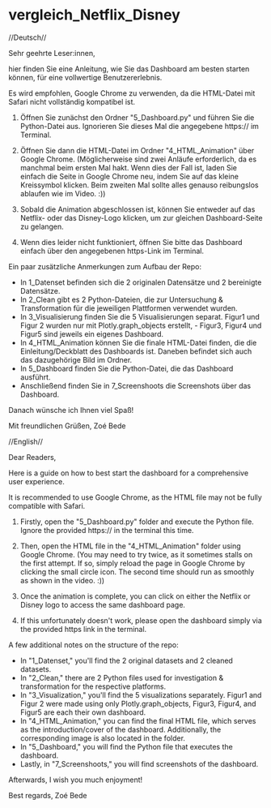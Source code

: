 # vergleich_Netflix_Disney

//Deutsch//

Sehr geehrte Leser:innen,

hier finden Sie eine Anleitung, wie Sie das Dashboard am besten starten können, für eine vollwertige Benutzererlebnis.

Es wird empfohlen, Google Chrome zu verwenden, da die HTML-Datei mit Safari nicht vollständig kompatibel ist.

1. Öffnen Sie zunächst den Ordner "5_Dashboard.py" und führen Sie die Python-Datei aus. Ignorieren Sie dieses Mal die angegebene https:// im Terminal.

2. Öffnen Sie dann die HTML-Datei im Ordner "4_HTML_Animation" über Google Chrome. (Möglicherweise sind zwei Anläufe erforderlich, da es manchmal beim ersten Mal hakt. Wenn dies der Fall ist, laden Sie einfach die Seite in Google Chrome neu, indem Sie auf das kleine Kreissymbol klicken. Beim zweiten Mal sollte alles genauso reibungslos ablaufen wie im Video. :))

3. Sobald die Animation abgeschlossen ist, können Sie entweder auf das Netflix- oder das Disney-Logo klicken, um zur gleichen Dashboard-Seite zu gelangen.

4. Wenn dies leider nicht funktioniert, öffnen Sie bitte das Dashboard einfach über den angegebenen https-Link im Terminal.


Ein paar zusätzliche Anmerkungen zum Aufbau der Repo:

- In 1_Datenset befinden sich die 2 originalen Datensätze und 2 bereinigte Datensätze.
- In 2_Clean gibt es 2 Python-Dateien, die zur Untersuchung & Transformation für die jeweiligen Plattformen verwendet wurden.
- In 3_Visualisierung finden Sie die 5 Visualisierungen separat. Figur1 und Figur 2 wurden nur mit Plotly.graph_objects erstellt, - Figur3, Figur4 und Figur5 sind jeweils ein eigenes Dashboard.
- In 4_HTML_Animation können Sie die finale HTML-Datei finden, die die Einleitung/Deckblatt des Dashboards ist. Daneben befindet sich auch das dazugehörige Bild im Ordner.
- In 5_Dashboard finden Sie die Python-Datei, die das Dashboard ausführt.
- Anschließend finden Sie in 7_Screenshoots die Screenshots über das Dashboard.

Danach wünsche ich Ihnen viel Spaß!

Mit freundlichen Grüßen,
Zoé Bede

//English//

Dear Readers,

Here is a guide on how to best start the dashboard for a comprehensive user experience.

It is recommended to use Google Chrome, as the HTML file may not be fully compatible with Safari.

1. Firstly, open the "5_Dashboard.py" folder and execute the Python file. Ignore the provided https:// in the terminal this time.

2. Then, open the HTML file in the "4_HTML_Animation" folder using Google Chrome. (You may need to try twice, as it sometimes stalls on the first attempt. If so, simply reload the page in Google Chrome by clicking the small circle icon. The second time should run as smoothly as shown in the video. :))

3. Once the animation is complete, you can click on either the Netflix or Disney logo to access the same dashboard page.

4. If this unfortunately doesn't work, please open the dashboard simply via the provided https link in the terminal.

A few additional notes on the structure of the repo:

- In "1_Datenset," you'll find the 2 original datasets and 2 cleaned datasets.
- In "2_Clean," there are 2 Python files used for investigation & transformation for the respective platforms.
- In "3_Visualization," you'll find the 5 visualizations separately. Figur1 and Figur 2 were made using only Plotly.graph_objects, Figur3, Figur4, and Figur5 are each their own dashboard.
- In "4_HTML_Animation," you can find the final HTML file, which serves as the introduction/cover of the dashboard. Additionally, the corresponding image is also located in the folder.
- In "5_Dashboard," you will find the Python file that executes the dashboard.
- Lastly, in "7_Screenshoots," you will find screenshots of the dashboard.

Afterwards, I wish you much enjoyment!

Best regards,
Zoé Bede
